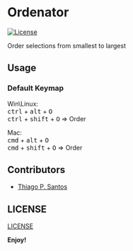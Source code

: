 # Ordenator

[![License](https://img.shields.io/badge/license-MIT-blue.svg?style=flat-square)](https://github.com/thiagopsnfg/ordinator/blob/master/LICENSE)

Order selections from smallest to largest

## Usage

### Default Keymap

Win\Linux:  
<kbd>ctrl</kbd> + <kbd>alt</kbd> + <kbd>O</kbd>  
<kbd>ctrl</kbd> + <kbd>shift</kbd> + <kbd>O</kbd> => Order    


Mac:  
<kbd>cmd</kbd> + <kbd>alt</kbd> + <kbd>O</kbd>  
<kbd>cmd</kbd> + <kbd>shift</kbd> + <kbd>O</kbd> => Order    

## Contributors
* [Thiago P. Santos](https://github.com/thiagopsnfg/)


## LICENSE
[LICENSE](./LICENSE)


**Enjoy!**
